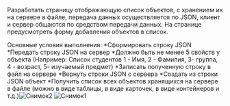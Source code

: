 Разработать страницу отображающую список объектов, с хранением их на сервере в файле, передача данных осуществляется по JSON, клиент и сервер общаются по средством передачи данных. На странице предусмотреть форму добавления объектов в список.

Основные условия выполнения:
*Сформировать строку JSON
*Передать строку JSON на сервер
*Должно быть не менее 5 свойств у объекта (Например: Список студентов 1 - Имя, 2 - Фамилия, 3- группа, 4 - возраст, 5- изучаемый предмет)
*Записать полученную строку в файл на сервере
*Вернуть строки JSON с сервера
*Создать из строки JSON объект
*Получить список всех объектов хранящихся на сервере в файле (можно в виде таблицы, в виде карточек, в виде контейнеров и т.д.)![Снимок2](https://github.com/NLuda/Lab2/assets/106180371/47a42214-fc5c-467d-9fe8-3875e44581aa)
![Снимок1](https://github.com/NLuda/Lab2/assets/106180371/c7c28a7e-94ca-4faa-a4e4-a0a4eb87542a)
